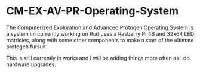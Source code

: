 # CM-EX-AV-PR-Operating-System
The Computerized Exploration and Advanced Protogen Operating System is a system im currently working on that uses a Rasberry Pi 4B and 32x64 LED matricies, along with some other components to make a start of the ultimate protogen fursuit.

This is still currently in works and I will be adding things more often as I do hardware upgrades.
